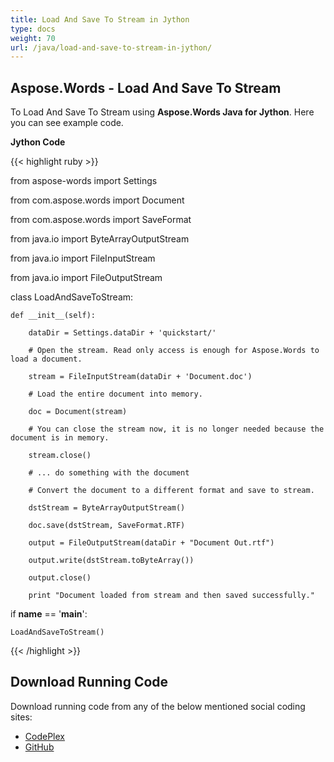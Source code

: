 ```yaml
---
title: Load And Save To Stream in Jython
type: docs
weight: 70
url: /java/load-and-save-to-stream-in-jython/
---
```


## **Aspose.Words - Load And Save To Stream**
To Load And Save To Stream using **Aspose.Words Java for Jython**. Here you can see example code.

**Jython Code**

{{< highlight ruby >}}

 from aspose-words import Settings

from com.aspose.words import Document

from com.aspose.words import SaveFormat

from java.io import ByteArrayOutputStream

from java.io import FileInputStream

from java.io import FileOutputStream

class LoadAndSaveToStream:

    def __init__(self):

        dataDir = Settings.dataDir + 'quickstart/'

        # Open the stream. Read only access is enough for Aspose.Words to load a document.

        stream = FileInputStream(dataDir + 'Document.doc')

        # Load the entire document into memory.

        doc = Document(stream)

        # You can close the stream now, it is no longer needed because the document is in memory.

        stream.close()

        # ... do something with the document

        # Convert the document to a different format and save to stream.

        dstStream = ByteArrayOutputStream()

        doc.save(dstStream, SaveFormat.RTF)

        output = FileOutputStream(dataDir + "Document Out.rtf")

        output.write(dstStream.toByteArray())

        output.close()

        print "Document loaded from stream and then saved successfully."

if __name__ == '__main__':

    LoadAndSaveToStream()

{{< /highlight >}}
## **Download Running Code**
Download running code from any of the below mentioned social coding sites:

- [CodePlex](https://asposewordsjavajython.codeplex.com/releases/view/619260)
- [GitHub](https://github.com/aspose-words/Aspose.Words-for-Java/releases/tag/Aspose.Words_Java_for_Jython-v1.0.0)
